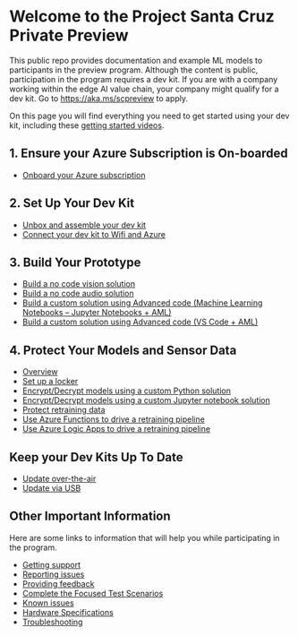 
# Welcome to the Project Santa Cruz Private Preview
This public repo provides documentation and example ML models to participants in the preview program. Although the content is public, participation in the program requires a dev kit. If you are with a company working within the edge AI value chain, your company might qualify for a dev kit. Go to https://aka.ms/scpreview to apply.

On this page you will find everything you need to get started using your dev kit, including these [getting started videos](https://github.com/microsoft/Project-Santa-Cruz-Private-Preview/blob/main/user-guides/getting_started/videos.md).

## 1. Ensure your Azure Subscription is On-boarded
- [Onboard your Azure subscription](https://github.com/microsoft/Project-Santa-Cruz-Private-Preview/blob/main/user-guides/getting_started/azure-subscription-onboarding.md)
## 2. Set Up Your Dev Kit
- [Unbox and assemble your dev kit](https://github.com/microsoft/Project-Santa-Cruz-Private-Preview/blob/main/user-guides/getting_started/devkit-unboxing-setup.md)
- [Connect your dev kit to Wifi and Azure](https://github.com/microsoft/Project-Santa-Cruz-Private-Preview/blob/main/user-guides/getting_started/oobe.md)

## 3. Build Your Prototype
- [Build a no code vision solution](https://github.com/microsoft/Project-Santa-Cruz-Private-Preview/blob/main/user-guides/prototyping/create-nocode-vision.md)
- [Build a no code audio solution](https://github.com/microsoft/Project-Santa-Cruz-Private-Preview/blob/main/user-guides/prototyping/nocode-speech.md)
- [Build a custom solution using Advanced code (Machine Learning Notebooks – Jupyter Notebooks + AML)](https://github.com/microsoft/Project-Santa-Cruz-Private-Preview/blob/main/Sample-Scripts-and-Notebooks/Official/Machine%20Learning%20Notebooks/readme.md)
- [Build a custom solution using Advanced code (VS Code + AML)](https://github.com/microsoft/Project-Santa-Cruz-Private-Preview/blob/main/Sample-Scripts-and-Notebooks/Official/MobileNetV2SSDL_TrainingonVSCodeIDE/readme.md)

## 4. Protect Your Models and Sensor Data
* [Overview](user-guides/secured_locker/secured-locker-overview.md)
* [Set up a locker](user-guides/secured_locker/provision-a-secured-locker.md)
* [Encrypt/Decrypt models using a custom Python solution](Sample-Scripts-and-Notebooks/Official/Secured%20Locker/python-program/README.md)
* [Encrypt/Decrypt models using a custom Jupyter notebook solution](Sample-Scripts-and-Notebooks/Official/Secured%20Locker/jupyter-basics/README.md)
* [Protect retraining data](Sample-Scripts-and-Notebooks/Official/Secured%20Locker/python-retrain/README.md)
* [Use Azure Functions to drive a retraining pipeline](Sample-Scripts-and-Notebooks/Official/Secured%20Locker/azure-functions/README.md)
* [Use Azure Logic Apps to drive a retraining pipeline](https://docs.microsoft.com/en-us/azure/machine-learning/how-to-trigger-published-pipeline)
 
## Keep your Dev Kits Up To Date
- [Update over-the-air](https://github.com/microsoft/Project-Santa-Cruz-Private-Preview/blob/main/user-guides/updating/ota_update.md)
- [Update via USB](https://github.com/microsoft/Project-Santa-Cruz-Private-Preview/blob/main/user-guides/updating/usb_updating.md)


## Other Important Information
Here are some links to information that will help you while participating in the program.

- [Getting support](https://github.com/microsoft/Project-Santa-Cruz-Private-Preview/blob/main/user-guides/general/get-support.md)
- [Reporting issues](https://github.com/microsoft/Project-Santa-Cruz-Private-Preview/blob/main/user-guides/general/report-a-bug.md)
- [Providing feedback](https://github.com/microsoft/Project-Santa-Cruz-Private-Preview/blob/main/user-guides/general/give-feedback.md)
- [Complete the Focused Test Scenarios](https://github.com/microsoft/Project-Santa-Cruz-Private-Preview/blob/main/user-guides/general/test-scenarios.md)
- [Known issues](https://github.com/microsoft/Project-Santa-Cruz-Private-Preview/blob/main/release-notes/known-issues.md)
- [Hardware Specifications](https://github.com/microsoft/Project-Santa-Cruz-Private-Preview/tree/main/user-guides/hardware)
- [Troubleshooting](https://github.com/microsoft/Project-Santa-Cruz-Private-Preview/tree/main/user-guides/general/troubleshooting)
